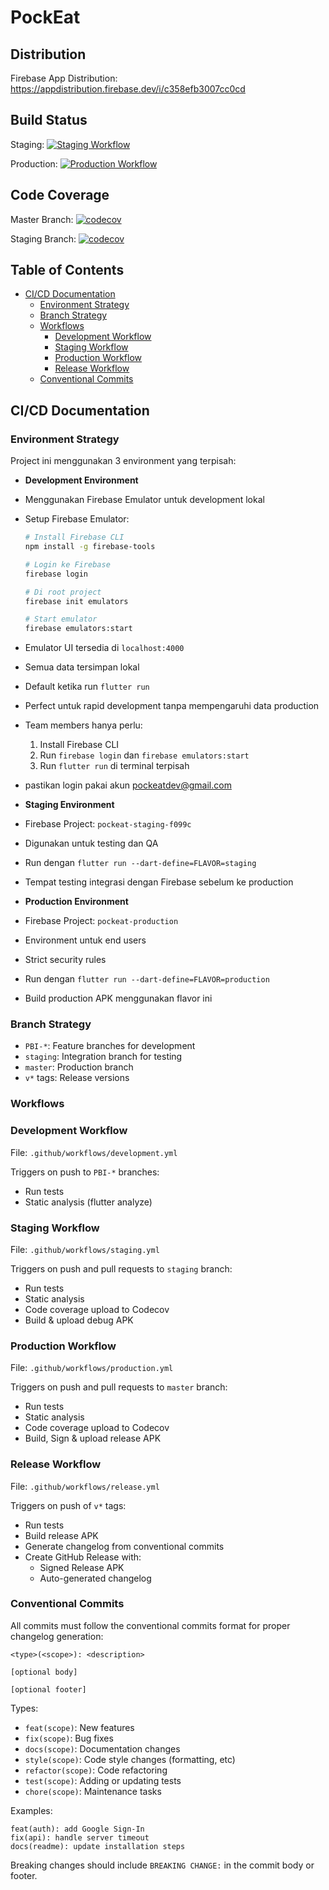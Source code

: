 # PockEat

## Distribution
Firebase App Distribution: https://appdistribution.firebase.dev/i/c358efb3007cc0cd

## Build Status
Staging: [![Staging Workflow](https://github.com/Pemuda-Pembuka-Langkah/pockeat-mobile/actions/workflows/staging.yml/badge.svg)](https://github.com/Pemuda-Pembuka-Langkah/pockeat-mobile/actions/workflows/staging.yml)

Production: [![Production Workflow](https://github.com/Pemuda-Pembuka-Langkah/pockeat-mobile/actions/workflows/production.yml/badge.svg)](https://github.com/Pemuda-Pembuka-Langkah/pockeat-mobile/actions/workflows/production.yml)

## Code Coverage
Master Branch: [![codecov](https://codecov.io/gh/Pemuda-Pembuka-Langkah/pockeat-mobile/branch/master/graph/badge.svg)](https://codecov.io/gh/Pemuda-Pembuka-Langkah/pockeat-mobile)

Staging Branch: [![codecov](https://codecov.io/gh/Pemuda-Pembuka-Langkah/pockeat-mobile/branch/staging/graph/badge.svg)](https://codecov.io/gh/Pemuda-Pembuka-Langkah/pockeat-mobile)

## Table of Contents
- [CI/CD Documentation](#ci-cd-documentation)
  - [Environment Strategy](#environment-strategy)
  - [Branch Strategy](#branch-strategy)
  - [Workflows](#workflows)
    - [Development Workflow](#development-workflow)
    - [Staging Workflow](#staging-workflow)
    - [Production Workflow](#production-workflow)
    - [Release Workflow](#release-workflow)
  - [Conventional Commits](#conventional-commits)

## CI/CD Documentation

### Environment Strategy
Project ini menggunakan 3 environment yang terpisah:

- **Development Environment**
 - Menggunakan Firebase Emulator untuk development lokal
 - Setup Firebase Emulator:
   ```bash
   # Install Firebase CLI
   npm install -g firebase-tools

   # Login ke Firebase
   firebase login

   # Di root project
   firebase init emulators

   # Start emulator
   firebase emulators:start
   ```
 - Emulator UI tersedia di `localhost:4000`
 - Semua data tersimpan lokal
 - Default ketika run `flutter run`
 - Perfect untuk rapid development tanpa mempengaruhi data production
 - Team members hanya perlu:
   1. Install Firebase CLI
   2. Run `firebase login` dan `firebase emulators:start`
   3. Run `flutter run` di terminal terpisah
  - pastikan login pakai akun pockeatdev@gmail.com

- **Staging Environment**
 - Firebase Project: `pockeat-staging-f099c`
 - Digunakan untuk testing dan QA
 - Run dengan `flutter run --dart-define=FLAVOR=staging`
 - Tempat testing integrasi dengan Firebase sebelum ke production

- **Production Environment**
 - Firebase Project: `pockeat-production`
 - Environment untuk end users
 - Strict security rules
 - Run dengan `flutter run --dart-define=FLAVOR=production`
 - Build production APK menggunakan flavor ini

### Branch Strategy
- `PBI-*`: Feature branches for development
- `staging`: Integration branch for testing
- `master`: Production branch
- `v*` tags: Release versions

### Workflows

### Development Workflow
File: `.github/workflows/development.yml`

Triggers on push to `PBI-*` branches:
- Run tests
- Static analysis (flutter analyze)

### Staging Workflow
File: `.github/workflows/staging.yml`

Triggers on push and pull requests to `staging` branch:
- Run tests
- Static analysis
- Code coverage upload to Codecov
- Build & upload debug APK

### Production Workflow
File: `.github/workflows/production.yml`

Triggers on push and pull requests to `master` branch:
- Run tests
- Static analysis
- Code coverage upload to Codecov
- Build, Sign & upload release APK

### Release Workflow
File: `.github/workflows/release.yml`

Triggers on push of `v*` tags:
- Run tests
- Build release APK
- Generate changelog from conventional commits
- Create GitHub Release with:
  - Signed Release APK
  - Auto-generated changelog

### Conventional Commits

All commits must follow the conventional commits format for proper changelog generation:

```
<type>(<scope>): <description>

[optional body]

[optional footer]
```

Types:
- `feat(scope)`: New features
- `fix(scope)`: Bug fixes
- `docs(scope)`: Documentation changes
- `style(scope)`: Code style changes (formatting, etc)
- `refactor(scope)`: Code refactoring
- `test(scope)`: Adding or updating tests
- `chore(scope)`: Maintenance tasks

Examples:
```
feat(auth): add Google Sign-In
fix(api): handle server timeout
docs(readme): update installation steps
```

Breaking changes should include `BREAKING CHANGE:` in the commit body or footer.
